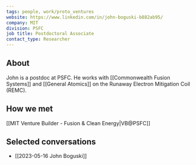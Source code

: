```yaml
---
tags: people, work/proto_ventures
website: https://www.linkedin.com/in/john-boguski-b882ab95/
company: MIT
division: PSFC
job title: Postdoctoral Associate
contact_type: Researcher
---
```

## About
John is a postdoc at PSFC. He works with [[Commonwealth Fusion Systems]] and [[General Atomics]] on the Runaway Electron Mitigation Coil (REMC).

## How we met
[[MIT Venture Builder - Fusion & Clean Energy|VB@PSFC]]

## Selected conversations
- [[2023-05-16 John Boguski]]
